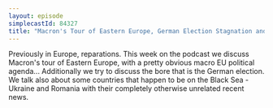 ```yaml
---
layout: episode
simplecastId: 84327
title: "Macron's Tour of Eastern Europe, German Election Stagnation and Black Sea Update"
---
```


Previously in Europe, reparations. This week on the podcast we discuss Macron's tour of Eastern Europe, with a pretty obvious macro EU political agenda... Additionally we try to discuss the bore that is the German election. We talk also about some countries that happen to be on the Black Sea - Ukraine and Romania with their completely otherwise unrelated recent news.
